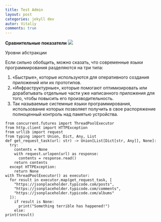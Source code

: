 ```yaml
---
title: Test Admin
layout: post
categories: jekyll dev
autor: Vitaliy
comments: true
---
```


**Сравнительные показатели**
![](https://habrastorage.org/getpro/habr/post_images/b3c/9d4/d5b/b3c9d4d5b1f5091ff2cf9c7fff8ec390.png)

Уровни абстракции

Если сильно обобщить, можно сказать, что современные языки программирования разделяются на три типа:
1. «Быстрые», которые используются для оперативного создания приложений или их прототипов.
2. «Инфраструктурные», которые помогают оптимизировать или дорабатывать отдельные части уже написанного приложения для того, чтобы повысить его производительность. 
3. Так называемые системные языки программирования, использование которых позволяет получить в свое распоряжение полноценный контроль над памятью устройства. 
```
from concurrent.futures import ThreadPoolExecutor
from http.client import HTTPException
from urllib import request
from typing import Union, Dict, Any, List 
def get_request_task(url: str) -> Union[List[Dict[str, Any]], None]:
  try:
    contents = None
    with request.urlopen(url) as response:
      contents = response.read()
    return contents
  except HTTPException:
    return None
with ThreadPoolExecutor() as executor:
  for result in executor.map(get_request_task, [
    "https://jsonplaceholder.typicode.com/posts",
    "https://jsonplaceholder.typicode.com/comments",
    "https://jsonplaceholder.typicode.com/albums"
  ]):
    if result is None:
      print("Something terrible has happened!")
    else:
print(result)
```